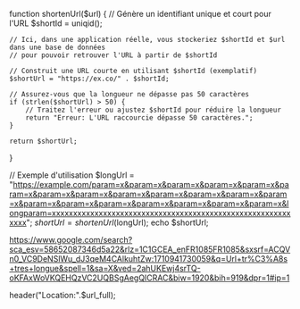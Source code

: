 function shortenUrl($url) {
    // Génère un identifiant unique et court pour l'URL
    $shortId = uniqid();

    // Ici, dans une application réelle, vous stockeriez $shortId et $url dans une base de données
    // pour pouvoir retrouver l'URL à partir de $shortId
    
    // Construit une URL courte en utilisant $shortId (exemplatif)
    $shortUrl = "https://ex.co/" . $shortId;
    
    // Assurez-vous que la longueur ne dépasse pas 50 caractères
    if (strlen($shortUrl) > 50) {
        // Traitez l'erreur ou ajustez $shortId pour réduire la longueur
        return "Erreur: L'URL raccourcie dépasse 50 caractères.";
    }
    
    return $shortUrl;
}

// Exemple d'utilisation
$longUrl = "https://example.com/param=x&param=x&param=x&param=x&param=x&param=x&param=x&param=x&param=x&param=x&param=x&param=x&param=x&param=x&param=x&param=x&param=x&param=x&param=x&param=x&longparam=xxxxxxxxxxxxxxxxxxxxxxxxxxxxxxxxxxxxxxxxxxxxxxxxxxxxxxxxxxxx";
$shortUrl = shortenUrl($longUrl);
echo $shortUrl;


https://www.google.com/search?sca_esv=58652087346d5a22&rlz=1C1GCEA_enFR1085FR1085&sxsrf=ACQVn0_VC9DeNSlWu_dJ3qeM4CAlkuhtZw:1710941730059&q=Url+tr%C3%A8s+tres+longue&spell=1&sa=X&ved=2ahUKEwj4srTQ-oKFAxWoVKQEHQzVC2UQBSgAegQICRAC&biw=1920&bih=919&dpr=1#ip=1


header("Location:".$url_full);